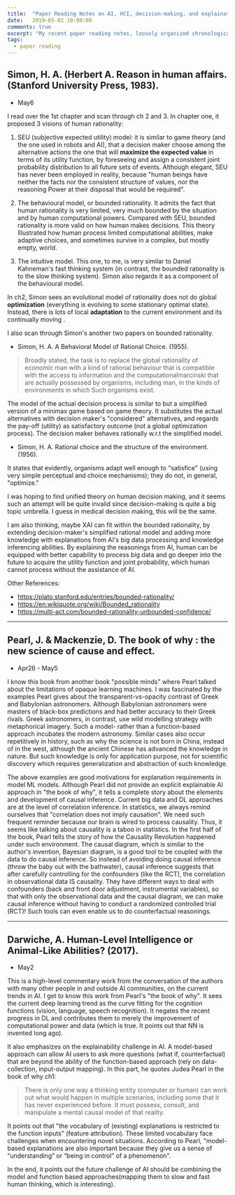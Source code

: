 ```yaml
---
title:  "Paper Reading Notes on AI, HCI, decision-making, and explaination"
date:   2019-05-02 10:00:00
comments: true
excerpt: "My recent paper reading notes, loosely organized chronologically (mainly pasted from Mendeley)"
tags:
  - paper reading
---
```


## Simon, H. A. (Herbert A. Reason in human affairs. (Stanford University Press, 1983).

- May6

I read over the 1st chapter and scan through ch 2 and 3. In chapter one, it proposed 3 visions of human rationality:

1. SEU (subjective expected utility) model: it is similar to game theory (and the one used in robots and AI), that a decision maker choose among the alternative actions the one that will **maximize the expected value** in terms of its utility function, by foreseeing and assign a consistent joint probability distribution to all future sets of events. Although elegant, SEU has never been employed in reality, because "human beings have neither the facts nor the consistent structure of values, nor the reasoning Power at their disposal that would be required".

2. The behavioural model, or bounded rationality. It admits the fact that human rationality is very limited, very much bounded by the situation and by human computational powers. Compared with SEU, bounded rationality is more valid on how human makes decisions. This theory Illustrated how human process limited computational abilities, make adaptive choices, and sometimes survive in a complex, but mostly empty, world.

3. The intuitive model. This one, to me, is very similar to Daniel Kahneman's fast thinking system (in contrast, the bounded rationality is to the slow thinking system). Simon also regards it as a component of the behavioural model.

In ch2, Simon sees an evolutional model of rationality does not do global **optimization** (everything is evolving to some stationary optimal state). Instead, there is lots of local **adaptation** to the current environment and its continually moving .

I also scan through Simon's another two papers on bounded rationality.

- Simon, H. A. A Behavioral Model of Rational Choice. (1955).

> Broadly stated, the task is to replace the global rationality of economic man with a kind of rational behaviour that is compatible with the access to information and the computationalmarcinski that are actually possessed by organisms, including man, in the kinds of environments in which Such organisms exist.

The model of the actual decision process is similar to but a simplified version of a minimax game based on game theory. It substitutes the actual alternatives with decision maker's "considered" alternatives, and regards the pay-off (utility) as satisfactory outcome (not a global optimization process). The decision maker behaves rationally w.r.t the simplified model.


- Simon, H. A. Rational choice and the structure of the environment. (1956).

It states that evidently, organisms adapt well enough to "satisfice" (using very simple perceptual and choice mechanisms); they do not, in general, "optimize."

I was hoping to find unified theory on human decision making, and it seems such an attempt will be quite invalid since decision-making is quite a big topic umbrella. I guess in medical decision making, this will be the same.

I am also thinking, maybe XAI can fit within the bounded rationality, by extending decision-maker's simplified rational model and adding more knowledge with explanations from AI's big data processing and knowledge inferencing abilities. By explaining the reasonings from AI, human can be equipped with better capability to process big data and go deeper into the future to acquire the utility function and joint probability, which human cannot process without the assistance of AI.

Other References:
- https://plato.stanford.edu/entries/bounded-rationality/
- https://en.wikiquote.org/wiki/Bounded_rationality
- https://multi-act.com/bounded-rationality-unbounded-confidence/

---

## Pearl, J. & Mackenzie, D. The book of why : the new science of cause and effect.

- Apr26 - May5

I know this book from another book "possible minds" where Pearl talked about the limitations of opaque learning machines. I was fascinated by the examples Pearl gives about the transparent-vs-opacity contrast of Greek and Babylonian astronomers. Although Babylonian astronomers were masters of black-box predictions and had better accuracy to their Greek rivals. Greek astronomers, in contrast, use wild modelling strategy with metaphorical imagery. Such a model- rather than a function-based approach incubates the modern astronomy. Similar cases also occur repetitively in history, such as why the science is not born in China, instead of in the west, although the ancient Chinese has advanced the knowledge in nature. But such knowledge is only for application purpose, not for scientific discovery which requires generalization and abstraction of such knowledge.

The above examples are good motivations for explanation requirements in model ML models. Although Pearl did not provide an explicit explainable AI approach in "the book of why", it tells a complete story about the elements and development of causal inference. Current big data and DL approaches are at the level of correlation inference. In statistics, we always remind ourselves that "correlation does not imply causation". We need such frequent reminder because our brain is wired to process causality. Thus, it seems like talking about causality is a taboo in statistics. In the first half of the book, Pearl tells the story of how the Causality Revolution happened under such environment. The causal diagram, which is similar to the author's invention, Bayesian diagram, is a good tool to be coupled with the data to do causal inference. So instead of avoiding doing causal inference (throw the baby out with the bathwater), causal inference suggests that after carefully controlling for the confounders (like the RCT), the correlation in observational data IS causality. They have different ways to deal with confounders (back and front door adjustment, instrumental variables), so that with only the observational data and the causal diagram, we can make causal inference without having to conduct a randomized controlled trial (RCT)! Such tools can even enable us to do counterfactual reasonings.

---

## Darwiche, A. Human-Level Intelligence or Animal-Like Abilities? (2017).

- May2

This is a high-level commentary work from the conversation of the authors with many other people in and outside AI communities, on the current trends in AI. I get to know this work from Pearl's "the book of why". It sees the current deep learning trend as the curve fitting for the cognition functions (vision, language, speech recognition). It negates the recent progress in DL and contributes them to merely the improvement of computational power and data (which is true. It points out that NN is invented long ago).

It also emphasizes on the explainability challenge in AI. A model-based approach can allow AI users to ask more questions (what if, counterfactual) that are beyond the ability of the function-based approach (rely on data-collection, input-output mapping). In this part, he quotes Judea Pearl in the book of why ch1:


> There is only one way a thinking entity (computer or human) can work out what would happen in multiple scenarios, including some that it has never experienced before. It must possess, consult, and manipulate a mental
causal model of that reality.

It points out that "the vocabulary of (existing) explanations is restricted to the function inputs" (feature attribution). These limited vocabulary face challenges when encountering novel situations. According to Pearl, "model-based explanations are also important because they give us a sense of “understanding” or “being in control” of a phenomenon".

In the end, it points out the future challenge of AI should be combining the model and function based approaches(mapping them to slow and fast human thinking, which is interesting).
